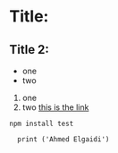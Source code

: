 # Title:

## Title 2:
- one 
- two

1) one
2) two
[this is the link](www.gooogle.com)

```
npm install test
```

```
  print ('Ahmed Elgaidi')
```
